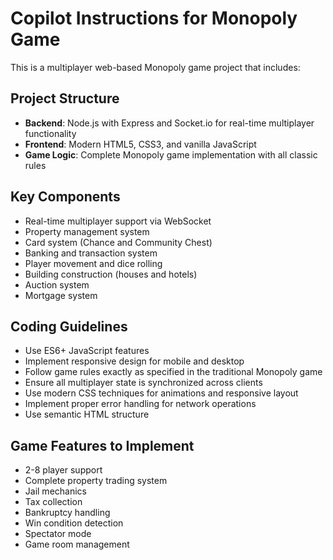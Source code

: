 # Copilot Instructions for Monopoly Game

<!-- Use this file to provide workspace-specific custom instructions to Copilot. For more details, visit https://code.visualstudio.com/docs/copilot/copilot-customization#_use-a-githubcopilotinstructionsmd-file -->

This is a multiplayer web-based Monopoly game project that includes:

## Project Structure
- **Backend**: Node.js with Express and Socket.io for real-time multiplayer functionality
- **Frontend**: Modern HTML5, CSS3, and vanilla JavaScript
- **Game Logic**: Complete Monopoly game implementation with all classic rules

## Key Components
- Real-time multiplayer support via WebSocket
- Property management system
- Card system (Chance and Community Chest)
- Banking and transaction system
- Player movement and dice rolling
- Building construction (houses and hotels)
- Auction system
- Mortgage system

## Coding Guidelines
- Use ES6+ JavaScript features
- Implement responsive design for mobile and desktop
- Follow game rules exactly as specified in the traditional Monopoly game
- Ensure all multiplayer state is synchronized across clients
- Use modern CSS techniques for animations and responsive layout
- Implement proper error handling for network operations
- Use semantic HTML structure

## Game Features to Implement
- 2-8 player support
- Complete property trading system
- Jail mechanics
- Tax collection
- Bankruptcy handling
- Win condition detection
- Spectator mode
- Game room management
